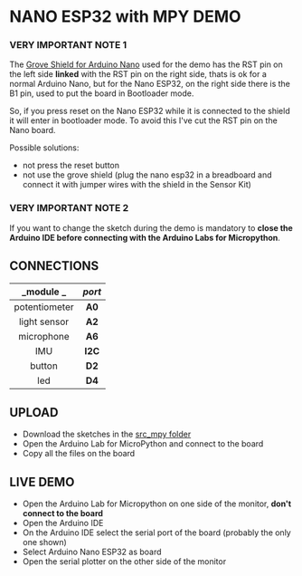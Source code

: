 # NANO ESP32 with MPY DEMO

### VERY IMPORTANT NOTE 1
The [Grove Shield for Arduino Nano](https://store.arduino.cc/products/grove-shield-for-arduino-nano?queryID=undefined) used for the demo has the RST pin on the left side **linked** with the RST pin on the right side,
thats is ok for a normal Arduino Nano, but for the Nano ESP32, on the right side there is the B1 pin, used to put the board in Bootloader mode.

So, if you press reset on the Nano ESP32 while it is connected to the shield it will enter in bootloader mode. To avoid this I've cut the RST pin on the Nano board.

Possible solutions:
- not press the reset button
- not use the grove shield (plug the nano esp32 in a breadboard and connect it with jumper wires with the shield in the Sensor Kit)

### VERY IMPORTANT NOTE 2
If you want to change the sketch during the demo is mandatory to **close the Arduino IDE before connecting with the Arduino Labs for Micropython**.

## CONNECTIONS


|   _module _   |  _port_ |
|:-------------:|:-------:|
| potentiometer |  **A0** |
|  light sensor |  **A2** |
|   microphone  |  **A6** |
|      IMU      | **I2C** |
|     button    |  **D2** |
|      led      |  **D4** |


## UPLOAD

- Download the sketches in the [src_mpy folder](https://github.com/paolocavagnolo/volcano/tree/main/demo_01_nano-esp32/mpy_src)
- Open the Arduino Lab for MicroPython and connect to the board
- Copy all the files on the board

## LIVE DEMO

- Open the Arduino Lab for Micropython on one side of the monitor, **don't connect to the board**
- Open the Arduino IDE
- On the Arduino IDE select the serial port of the board (probably the only one shown)
- Select Arduino Nano ESP32 as board
- Open the serial plotter on the other side of the monitor

